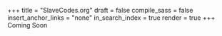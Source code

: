 +++
title = "SlaveCodes.org"
draft = false
compile_sass = false
insert_anchor_links = "none"
in_search_index = true
render = true
+++
Coming Soon
